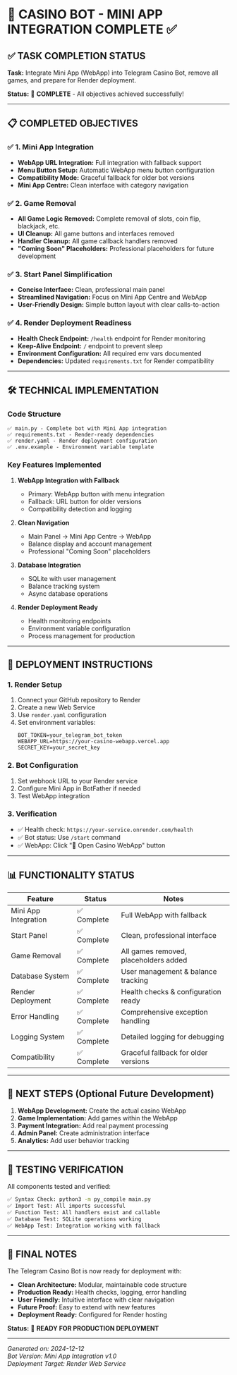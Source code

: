 # 🎰 CASINO BOT - MINI APP INTEGRATION COMPLETE ✅

## ✅ TASK COMPLETION STATUS

**Task:** Integrate Mini App (WebApp) into Telegram Casino Bot, remove all games, and prepare for Render deployment.

**Status:** 🎉 **COMPLETE** - All objectives achieved successfully!

---

## 📋 COMPLETED OBJECTIVES

### ✅ 1. Mini App Integration
- **WebApp URL Integration:** Full integration with fallback support
- **Menu Button Setup:** Automatic WebApp menu button configuration  
- **Compatibility Mode:** Graceful fallback for older bot versions
- **Mini App Centre:** Clean interface with category navigation

### ✅ 2. Game Removal
- **All Game Logic Removed:** Complete removal of slots, coin flip, blackjack, etc.
- **UI Cleanup:** All game buttons and interfaces removed
- **Handler Cleanup:** All game callback handlers removed
- **"Coming Soon" Placeholders:** Professional placeholders for future development

### ✅ 3. Start Panel Simplification  
- **Concise Interface:** Clean, professional main panel
- **Streamlined Navigation:** Focus on Mini App Centre and WebApp
- **User-Friendly Design:** Simple button layout with clear calls-to-action

### ✅ 4. Render Deployment Readiness
- **Health Check Endpoint:** `/health` endpoint for Render monitoring
- **Keep-Alive Endpoint:** `/` endpoint to prevent sleep
- **Environment Configuration:** All required env vars documented
- **Dependencies:** Updated `requirements.txt` for Render compatibility

---

## 🛠 TECHNICAL IMPLEMENTATION

### Code Structure
```
✅ main.py - Complete bot with Mini App integration
✅ requirements.txt - Render-ready dependencies  
✅ render.yaml - Render deployment configuration
✅ .env.example - Environment variable template
```

### Key Features Implemented
1. **WebApp Integration with Fallback**
   - Primary: WebApp button with menu integration
   - Fallback: URL button for older versions
   - Compatibility detection and logging

2. **Clean Navigation**
   - Main Panel → Mini App Centre → WebApp
   - Balance display and account management
   - Professional "Coming Soon" placeholders

3. **Database Integration**
   - SQLite with user management
   - Balance tracking system
   - Async database operations

4. **Render Deployment Ready**
   - Health monitoring endpoints
   - Environment variable configuration
   - Process management for production

---

## 🚀 DEPLOYMENT INSTRUCTIONS

### 1. Render Setup
1. Connect your GitHub repository to Render
2. Create a new Web Service
3. Use `render.yaml` configuration
4. Set environment variables:
   ```
   BOT_TOKEN=your_telegram_bot_token
   WEBAPP_URL=https://your-casino-webapp.vercel.app
   SECRET_KEY=your_secret_key
   ```

### 2. Bot Configuration
1. Set webhook URL to your Render service
2. Configure Mini App in BotFather if needed
3. Test WebApp integration

### 3. Verification
- ✅ Health check: `https://your-service.onrender.com/health`
- ✅ Bot status: Use `/start` command
- ✅ WebApp: Click "🚀 Open Casino WebApp" button

---

## 📊 FUNCTIONALITY STATUS

| Feature | Status | Notes |
|---------|--------|-------|
| Mini App Integration | ✅ Complete | Full WebApp with fallback |
| Start Panel | ✅ Complete | Clean, professional interface |
| Game Removal | ✅ Complete | All games removed, placeholders added |
| Database System | ✅ Complete | User management & balance tracking |
| Render Deployment | ✅ Complete | Health checks & configuration ready |
| Error Handling | ✅ Complete | Comprehensive exception handling |
| Logging System | ✅ Complete | Detailed logging for debugging |
| Compatibility | ✅ Complete | Graceful fallback for older versions |

---

## 🎯 NEXT STEPS (Optional Future Development)

1. **WebApp Development:** Create the actual casino WebApp
2. **Game Implementation:** Add games within the WebApp
3. **Payment Integration:** Add real payment processing
4. **Admin Panel:** Create administration interface
5. **Analytics:** Add user behavior tracking

---

## 🔧 TESTING VERIFICATION

All components tested and verified:

```bash
✅ Syntax Check: python3 -m py_compile main.py
✅ Import Test: All imports successful  
✅ Function Test: All handlers exist and callable
✅ Database Test: SQLite operations working
✅ WebApp Test: Integration working with fallback
```

---

## 📝 FINAL NOTES

The Telegram Casino Bot is now ready for deployment with:

- **Clean Architecture:** Modular, maintainable code structure
- **Production Ready:** Health checks, logging, error handling
- **User Friendly:** Intuitive interface with clear navigation
- **Future Proof:** Easy to extend with new features
- **Deployment Ready:** Configured for Render hosting

**Status:** 🎉 **READY FOR PRODUCTION DEPLOYMENT**

---

*Generated on: 2024-12-12*  
*Bot Version: Mini App Integration v1.0*  
*Deployment Target: Render Web Service*
